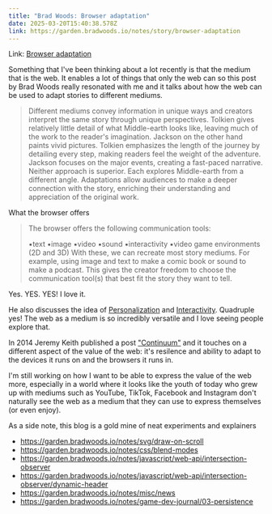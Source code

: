 ```yaml
---
title: "Brad Woods: Browser adaptation"
date: 2025-03-20T15:40:38.578Z
link: https://garden.bradwoods.io/notes/story/browser-adaptation
---
```

Link: [Browser adaptation](https://garden.bradwoods.io/notes/story/browser-adaptation)

Something that I've been thinking about a lot recently is that the medium that is the web. It enables a lot of things that only the web can so this post by Brad Woods really resonated with me and it talks about how the web can be used to adapt stories to different mediums.

> Different mediums convey information in unique ways and creators interpret the same story through unique perspectives. Tolkien gives relatively little detail of what Middle-earth looks like, leaving much of the work to the reader's imagination. Jackson on the other hand paints vivid pictures. Tolkien emphasizes the length of the journey by detailing every step, making readers feel the weight of the adventure. Jackson focuses on the major events, creating a fast-paced narrative. Neither approach is superior. Each explores Middle-earth from a different angle. Adaptations allow audiences to make a deeper connection with the story, enriching their understanding and appreciation of the original work.

What the browser offers

> The browser offers the following communication tools:
>
> ▪text
> ▪image
> ▪video
> ▪sound
> ▪interactivity
> ▪video game environments (2D and 3D)
> With these, we can recreate most story mediums. For example, using image and text to make a comic book or sound to make a podcast. This gives the creator freedom to choose the communication tool(s) that best fit the story they want to tell.

Yes. YES. YES! I love it.

He also discusses the idea of [Personalization](https://garden.bradwoods.io/notes/story/browser-adaptation#:~:text=their%20own%20narrative.-,Personalize,-The%20browser%27s%20localisation) and [Interactivity](https://garden.bradwoods.io/notes/story/browser-adaptation#:~:text=one%20particular%20telling.-,Interactivity,-Interactivity%20enables%20more). Quadruple yes! The web as a medium is so incredibly versatile and I love seeing people explore that.

In 2014 Jeremy Keith published a post ["Continuum"](https://adactio.com/journal/6692) and it touches on a different aspect of the value of the web: it's resilence and ability to adapt to the devices it runs on and the browsers it runs in.

I'm still working on how I want to be able to express the value of the web more, especially in a world where it looks like the youth of today who grew up with mediums such as YouTube, TikTok, Facebook and Instagram don't naturally see the web as a medium that they can use to express themselves (or even enjoy).

As a side note, this blog is a gold mine of neat experiments and explainers

* https://garden.bradwoods.io/notes/svg/draw-on-scroll
* https://garden.bradwoods.io/notes/css/blend-modes
* https://garden.bradwoods.io/notes/javascript/web-api/intersection-observer
* https://garden.bradwoods.io/notes/javascript/web-api/intersection-observer/dynamic-header
* https://garden.bradwoods.io/notes/misc/news
* https://garden.bradwoods.io/notes/game-dev-journal/03-persistence
